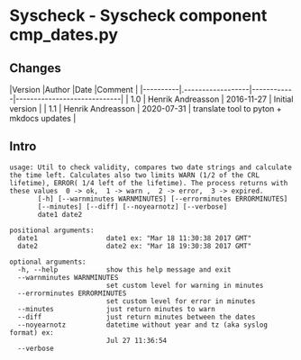 
# Syscheck - Syscheck component cmp_dates.py

## Changes

|Version   |Author             |Date        |Comment                      |
|----------|.------------------|------------|-----------------------------|
| 1.0      | Henrik Andreasson | 2016-11-27 | Initial version             |
| 1.1      | Henrik Andreasson | 2020-07-31 | translate tool to pyton + mkdocs updates              |


## Intro

```
usage: Util to check validity, compares two date strings and calculate the time left. Calculates also two limits WARN (1/2 of the CRL lifetime), ERROR( 1/4 left of the lifetime). The process returns with these values  0 -> ok,  1 -> warn ,  2 -> error,  3 -> expired.
       [-h] [--warnminutes WARNMINUTES] [--errorminutes ERRORMINUTES]
       [--minutes] [--diff] [--noyearnotz] [--verbose]
       date1 date2

positional arguments:
  date1                 date1 ex: "Mar 18 11:30:38 2017 GMT"
  date2                 date2 ex: "Mar 18 19:30:38 2017 GMT"

optional arguments:
  -h, --help            show this help message and exit
  --warnminutes WARNMINUTES
                        set custom level for warning in minutes
  --errorminutes ERRORMINUTES
                        set custom level for error in minutes
  --minutes             just return minutes to warn
  --diff                just return minutes between the dates
  --noyearnotz          datetime without year and tz (aka syslog format) ex:
                        Jul 27 11:36:54
  --verbose

```
